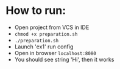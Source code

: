 # How to run:
- Open project from VCS in IDE
- `chmod +x preparation.sh`
- `./preparation.sh`
- Launch 'ex1' run config
- Open in browser `localhost:8080`
- You should see string 'Hi', then it works
